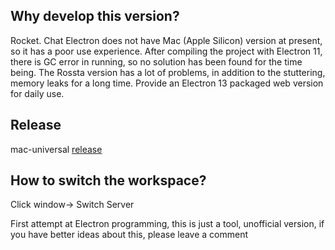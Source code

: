 
## Why develop this version?
Rocket. Chat Electron does not have Mac (Apple Silicon) version at present, so it has a poor use experience. After compiling the project with Electron 11, there is GC error in running, so no solution has been found for the time being.
The Rossta version has a lot of problems, in addition to the stuttering, memory leaks for a long time.
Provide an Electron 13 packaged web version for daily use.

## Release
mac-universal [release](https://github.com/vast-z/rocketchat-m1/releases)

## How to switch the workspace?
Click window-> Switch Server

First attempt at Electron programming, this is just a tool, unofficial version, if you have better ideas about this, please leave a comment